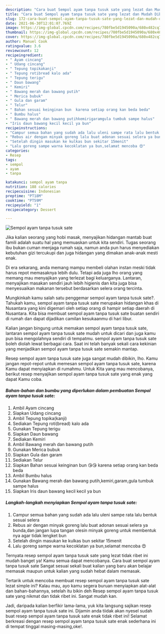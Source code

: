 ```yaml
---
description: "Cara buat Sempol ayam tanpa tusuk sate yang lezat dan Mudah Dibuat"
title: "Cara buat Sempol ayam tanpa tusuk sate yang lezat dan Mudah Dibuat"
slug: 172-cara-buat-sempol-ayam-tanpa-tusuk-sate-yang-lezat-dan-mudah-dibuat
date: 2021-06-30T12:01:07.769Z
image: https://img-global.cpcdn.com/recipes/780fbe5d1945090a/680x482cq70/sempol-ayam-tanpa-tusuk-sate-foto-resep-utama.jpg
thumbnail: https://img-global.cpcdn.com/recipes/780fbe5d1945090a/680x482cq70/sempol-ayam-tanpa-tusuk-sate-foto-resep-utama.jpg
cover: https://img-global.cpcdn.com/recipes/780fbe5d1945090a/680x482cq70/sempol-ayam-tanpa-tusuk-sate-foto-resep-utama.jpg
author: Manuel Cook
ratingvalue: 3.6
reviewcount: 12
recipeingredient:
- " Ayam cincang"
- " Udang cincang"
- " Tepung topikakanji"
- " Tepung rotibread kalo ada"
- " Tepung terigu"
- " Daun bawang"
- " Kemiri"
- " Bawang merah dan bawang putih"
- " Merica bubuk"
- " Gula dan garam"
- " Telur"
- " Bahan sesuai keinginan bun  karena setiap orang kan beda beda"
- " Bumbu halus"
- " Bawang merah dan bawang putihkemirigaramgula tumbuk sampe halus"
- "Iris daun bawang kecil kecil ya bun"
recipeinstructions:
- "Campur semua bahan yang sudah ada lalu uleni sampe rata lalu bentuk sesuai selera"
- "Rebus air dengan minyak goreng lalu buat adonan sesuai selera ya bunda,dan jangan lupa tangan olesin minyak goreng untuk membentuk nya agar tidak lengket bun"
- "Setelah dingin masukan ke kulkas bun sekitar 15menit"
- "Lalu goreng sampe warna kecoklatan ya bun,selamat mencoba 😍"
categories:
- Resep
tags:
- sempol
- ayam
- tanpa

katakunci: sempol ayam tanpa 
nutrition: 188 calories
recipecuisine: Indonesian
preptime: "PT18M"
cooktime: "PT59M"
recipeyield: "1"
recipecategory: Dessert

---
```



![Sempol ayam tanpa tusuk sate](https://img-global.cpcdn.com/recipes/780fbe5d1945090a/680x482cq70/sempol-ayam-tanpa-tusuk-sate-foto-resep-utama.jpg)

Jika kalian seorang yang hobi masak, menyajikan hidangan mantab buat famili adalah suatu hal yang memuaskan untuk kita sendiri. Tugas seorang ibu bukan cuman menjaga rumah saja, namun anda pun harus menyediakan kebutuhan gizi tercukupi dan juga hidangan yang dimakan anak-anak mesti enak.

Di era  sekarang, anda memang mampu membeli olahan instan meski tidak harus repot memasaknya lebih dulu. Tetapi ada juga lho orang yang memang mau menyajikan yang terlezat bagi keluarganya. Lantaran, menyajikan masakan sendiri jauh lebih higienis dan kita juga bisa menyesuaikan makanan tersebut berdasarkan selera orang tercinta. 



Mungkinkah kamu salah satu penggemar sempol ayam tanpa tusuk sate?. Tahukah kamu, sempol ayam tanpa tusuk sate merupakan hidangan khas di Nusantara yang kini digemari oleh setiap orang di hampir setiap daerah di Nusantara. Kita bisa membuat sempol ayam tanpa tusuk sate buatan sendiri di rumah dan dapat dijadikan camilan kesukaanmu di hari libur.

Kalian jangan bingung untuk memakan sempol ayam tanpa tusuk sate, lantaran sempol ayam tanpa tusuk sate mudah untuk dicari dan juga kamu pun bisa mengolahnya sendiri di tempatmu. sempol ayam tanpa tusuk sate boleh diolah lewat berbagai cara. Saat ini telah banyak sekali cara kekinian yang menjadikan sempol ayam tanpa tusuk sate semakin mantap.

Resep sempol ayam tanpa tusuk sate juga sangat mudah dibikin, lho. Kamu jangan repot-repot untuk memesan sempol ayam tanpa tusuk sate, karena Kamu dapat menyiapkan di rumahmu. Untuk Kita yang mau mencobanya, berikut resep menyajikan sempol ayam tanpa tusuk sate yang enak yang dapat Kamu coba.

<!--inarticleads1-->

##### Bahan-bahan dan bumbu yang diperlukan dalam pembuatan Sempol ayam tanpa tusuk sate:

1. Ambil  Ayam cincang
1. Siapkan  Udang cincang
1. Ambil  Tepung topika(kanji)
1. Sediakan  Tepung roti(bread) kalo ada
1. Gunakan  Tepung terigu
1. Siapkan  Daun bawang
1. Sediakan  Kemiri
1. Ambil  Bawang merah dan bawang putih
1. Gunakan  Merica bubuk
1. Siapkan  Gula dan garam
1. Sediakan  Telur
1. Siapkan  Bahan sesuai keinginan bun 😘😘 karena setiap orang kan beda beda
1. Ambil  Bumbu halus
1. Gunakan  Bawang merah dan bawang putih,kemiri,garam,gula tumbuk sampe halus
1. Siapkan Iris daun bawang kecil kecil ya bun




<!--inarticleads2-->

##### Langkah-langkah menyiapkan Sempol ayam tanpa tusuk sate:

1. Campur semua bahan yang sudah ada lalu uleni sampe rata lalu bentuk sesuai selera
1. Rebus air dengan minyak goreng lalu buat adonan sesuai selera ya bunda,dan jangan lupa tangan olesin minyak goreng untuk membentuk nya agar tidak lengket bun
1. Setelah dingin masukan ke kulkas bun sekitar 15menit
1. Lalu goreng sampe warna kecoklatan ya bun,selamat mencoba 😍




Ternyata resep sempol ayam tanpa tusuk sate yang lezat tidak ribet ini mudah banget ya! Kamu semua dapat mencobanya. Cara buat sempol ayam tanpa tusuk sate Sangat sesuai sekali buat kalian yang baru akan belajar memasak maupun untuk kalian yang sudah hebat dalam memasak.

Tertarik untuk mencoba membuat resep sempol ayam tanpa tusuk sate lezat simple ini? Kalau mau, ayo kamu segera buruan menyiapkan alat-alat dan bahan-bahannya, setelah itu bikin deh Resep sempol ayam tanpa tusuk sate yang nikmat dan tidak ribet ini. Sangat mudah kan. 

Jadi, daripada kalian berfikir lama-lama, yuk kita langsung sajikan resep sempol ayam tanpa tusuk sate ini. Dijamin anda tiidak akan nyesel sudah buat resep sempol ayam tanpa tusuk sate enak tidak ribet ini! Selamat berkreasi dengan resep sempol ayam tanpa tusuk sate enak sederhana ini di tempat tinggal masing-masing,oke!.

